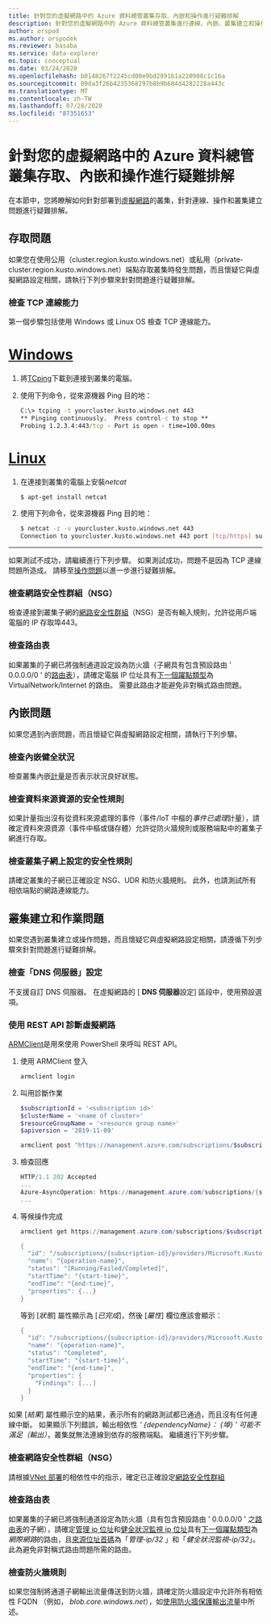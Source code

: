 ```yaml
---
title: 針對您的虛擬網路中的 Azure 資料總管叢集存取、內嵌和操作進行疑難排解
description: 針對您的虛擬網路中的 Azure 資料總管叢集進行連線、內嵌、叢集建立和操作進行疑難排解
author: orspod
ms.author: orspodek
ms.reviewer: basaba
ms.service: data-explorer
ms.topic: conceptual
ms.date: 03/24/2020
ms.openlocfilehash: b0148267f2245cd00e9bd2891b1a220908c1c16a
ms.sourcegitcommit: 09da3f26b4235368297b8b9b604d4282228a443c
ms.translationtype: MT
ms.contentlocale: zh-TW
ms.lasthandoff: 07/28/2020
ms.locfileid: "87351653"
---
```

# <a name="troubleshoot-access-ingestion-and-operation-of-your-azure-data-explorer-cluster-in-your-virtual-network"></a>針對您的虛擬網路中的 Azure 資料總管叢集存取、內嵌和操作進行疑難排解

在本節中，您將瞭解如何針對部署到[虛擬網路](/azure/virtual-network/virtual-networks-overview)的叢集，針對連線、操作和叢集建立問題進行疑難排解。

## <a name="access-issues"></a>存取問題

如果您在使用公用（cluster.region.kusto.windows.net）或私用（private-cluster.region.kusto.windows.net）端點存取叢集時發生問題，而且懷疑它與虛擬網路設定相關，請執行下列步驟來針對問題進行疑難排解。

### <a name="check-tcp-connectivity"></a>檢查 TCP 連線能力

第一個步驟包括使用 Windows 或 Linux OS 檢查 TCP 連線能力。

# <a name="windows"></a>[Windows](#tab/windows)

1. 將[TCping](https://www.elifulkerson.com/projects/tcping.php)下載到連接到叢集的電腦。
1. 使用下列命令，從來源機器 Ping 目的地：

   ```cmd
   C:\> tcping -t yourcluster.kusto.windows.net 443 
   ** Pinging continuously.  Press control-c to stop **
   Probing 1.2.3.4:443/tcp - Port is open - time=100.00ms
   ```

# <a name="linux"></a>[Linux](#tab/linux)

1. 在連接到叢集的電腦上安裝*netcat*

   ```bash
   $ apt-get install netcat
   ```

1. 使用下列命令，從來源機器 Ping 目的地：

   ```bash
   $ netcat -z -v yourcluster.kusto.windows.net 443
   Connection to yourcluster.kusto.windows.net 443 port [tcp/https] succeeded!
   ```
---

如果測試不成功，請繼續進行下列步驟。 如果測試成功，問題不是因為 TCP 連線問題所造成。 請移至[操作問題](#cluster-creation-and-operations-issues)以進一步進行疑難排解。

### <a name="check-the-network-security-group-nsg"></a>檢查網路安全性群組（NSG）

檢查連接到叢集子網的[網路安全性群組](/azure/virtual-network/security-overview)（NSG）是否有輸入規則，允許從用戶端電腦的 IP 存取埠443。

### <a name="check-route-table"></a>檢查路由表

如果叢集的子網已將強制通道設定設為防火牆（子網具有包含預設路由 ' 0.0.0.0/0 ' 的[路由表](/azure/virtual-network/virtual-networks-udr-overview)），請確定電腦 IP 位址具有[下一個躍點類型](/azure/virtual-network/virtual-networks-udr-overview)為 VirtualNetwork/Internet 的路由。 需要此路由才能避免非對稱式路由問題。

## <a name="ingestion-issues"></a>內嵌問題

如果您遇到內嵌問題，而且懷疑它與虛擬網路設定相關，請執行下列步驟。

### <a name="check-ingestion-health"></a>檢查內嵌健全狀況

檢查叢集內嵌[計量](using-metrics.md#ingestion-health-and-performance-metrics)是否表示狀況良好狀態。

### <a name="check-security-rules-on-data-source-resources"></a>檢查資料來源資源的安全性規則

如果計量指出沒有從資料來源處理的事件（事件/IoT 中樞的*事件已處理*計量），請確定資料來源資源（事件中樞或儲存體）允許從防火牆規則或服務端點中的叢集子網進行存取。

### <a name="check-security-rules-configured-on-clusters-subnet"></a>檢查叢集子網上設定的安全性規則

請確定叢集的子網已正確設定 NSG、UDR 和防火牆規則。 此外，也請測試所有相依端點的網路連線能力。 

## <a name="cluster-creation-and-operations-issues"></a>叢集建立和作業問題

如果您遇到叢集建立或操作問題，而且懷疑它與虛擬網路設定相關，請遵循下列步驟來針對問題進行疑難排解。

### <a name="check-the-dns-servers-configuration"></a>檢查「DNS 伺服器」設定

不支援自訂 DNS 伺服器。 在虛擬網路的 [ **DNS 伺服器**設定] 區段中，使用預設選項。

### <a name="diagnose-the-virtual-network-with-the-rest-api"></a>使用 REST API 診斷虛擬網路

[ARMClient](https://chocolatey.org/packages/ARMClient)是用來使用 PowerShell 來呼叫 REST API。 

1. 使用 ARMClient 登入

   ```powerShell
   armclient login
   ```

1. 叫用診斷作業

    ```powershell
    $subscriptionId = '<subscription id>'
    $clusterName = '<name of cluster>'
    $resourceGroupName = '<resource group name>'
    $apiversion = '2019-11-09'
    
    armclient post "https://management.azure.com/subscriptions/$subscriptionId/resourceGroups/$resourceGroupName/providers/Microsoft.Kusto/clusters/$clusterName/diagnoseVirtualNetwork?api-version=$apiversion" -verbose
    ```

1. 檢查回應

    ```powershell
    HTTP/1.1 202 Accepted
    ...
    Azure-AsyncOperation: https://management.azure.com/subscriptions/{subscription-id}/providers/Microsoft.Kusto/locations/{location}/operationResults/{operation-id}?api-version=2019-11-09
    ...
    ```

1. 等候操作完成

    ```powershell
    armclient get https://management.azure.com/subscriptions/$subscriptionId/providers/Microsoft.Kusto/locations/{location}/operationResults/{operation-id}?api-version=2019-11-09
    
    {
      "id": "/subscriptions/{subscription-id}/providers/Microsoft.Kusto/locations/{location}/operationresults/{operation-id}",
      "name": "{operation-name}",
      "status": "[Running/Failed/Completed]",
      "startTime": "{start-time}",
      "endTime": "{end-time}",
      "properties": {...}
    }
    ```
    
   等到 [*狀態*] 屬性顯示為 [*已完成*]，然後 [*屬性*] 欄位應該會顯示：

    ```powershell
    {
      "id": "/subscriptions/{subscription-id}/providers/Microsoft.Kusto/locations/{location}/operationresults/{operation-id}",
      "name": "{operation-name}",
      "status": "Completed",
      "startTime": "{start-time}",
      "endTime": "{end-time}",
      "properties": {
        "Findings": [...]
      }
    }
    ```

如果 [*結果*] 屬性顯示空的結果，表示所有的網路測試都已通過，而且沒有任何連線中斷。 如果顯示下列錯誤，輸出相依性 *' {dependencyName}： {埠} ' 可能不滿足（輸出）*，叢集就無法連線到依存的服務端點。 繼續進行下列步驟。

### <a name="check-network-security-group-nsg"></a>檢查網路安全性群組（NSG）

請根據[VNet 部署](vnet-deployment.md#dependencies-for-vnet-deployment)的相依性中的指示，確定已正確設定[網路安全性群組](/azure/virtual-network/security-overview)

### <a name="check-route-table"></a>檢查路由表

如果叢集的子網已將強制通道設定為防火牆（具有包含預設路由 ' 0.0.0.0/0 ' 之[路由表](/azure/virtual-network/virtual-networks-udr-overview)的子網），請確定[管理 ip 位址](vnet-deployment.md#azure-data-explorer-management-ip-addresses)和[健全狀況監視 ip 位址](vnet-deployment.md#health-monitoring-addresses)具有[下一個躍點類型](/azure/virtual-network/virtual-networks-udr-overview##next-hop-types-across-azure-tools)為*網際網路*的路由，且[來源位址首碼](/azure/virtual-network/virtual-networks-udr-overview#how-azure-selects-a-route)為「*管理-ip/32* 」和「*健全狀況監視-ip/32*」。 此為避免非對稱式路由問題所需的路由。

### <a name="check-firewall-rules"></a>檢查防火牆規則

如果您強制將通道子網輸出流量傳送到防火牆，請確定防火牆設定中允許所有相依性 FQDN （例如， *blob.core.windows.net*），如[使用防火牆保護輸出流量](vnet-deployment.md#securing-outbound-traffic-with-firewall)中所述。
